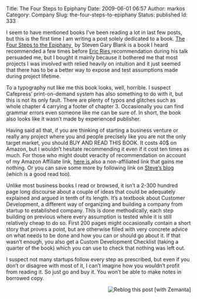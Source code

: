 Title: The Four Steps to Epiphany
Date: 2009-06-01 06:57
Author: markos
Category: Company
Slug: the-four-steps-to-epiphany
Status: published
Id: 333

<html>
 <body>
  <div>
   <p>
    I seem to have mentioned books I’ve been reading a lot in last few posts, but this is the first time I am writing a post solely dedicated to a book.
    <a href="http://www.amazon.com/gp/product/0976470705?ie=UTF8&amp;tag=devel-20&amp;linkCode=as2&amp;camp=1789&amp;creative=390957&amp;creativeASIN=0976470705">
     The Four Steps to the Epiphany
    </a>
    <img alt="" border="0" height="1" src="http://www.assoc-amazon.com/e/ir?t=devel-20&amp;l=as2&amp;o=1&amp;a=0976470705" style="border:none !important; margin:0px !important;" width="1"/>
    by Steven Gary Blank is a book I heard recommended a few times before
    <a href="http://startuplessonslearned.blogspot.com/" title="Eric's blog">
     Eric Ries
    </a>
    recommendation during his talk persuaded me, but I bought it mainly because it bothered me that most projects I was involved with relied heavily on intuition and it just seemed that there has to be a better way to expose and test assumptions made during project lifetime.
   </p>
   <p>
    To a typography nut like me this book looks, well, horrible. I suspect Cafepress’ print-on-demand system has also something to do with it, but this is not its only fault. There are plenty of typos and glitches such as whole chapter 4 carrying a footer of chapter 3. Occasionally you can find grammar errors even someone like me can be sure of. In short, the book also looks like it wasn’t made by experienced publisher.
   </p>
   <p>
    Having said all that, if you are thinking of starting a business venture or really any project where you and people precisely like you are not the only target market, you should BUY AND READ THIS BOOK. It costs 40$ on Amazon, but I wouldn’t hesitate recommending it even if it cost ten times as much. For those who might doubt veracity of recommendation on account of my Amazon Affiliate link,
    <a href="http://www.amazon.com/Four-Steps-Epiphany-Steven-Blank/dp/0976470705" title="Non-affiliated link to book">
     here is
    </a>
    also a non-affiliated link that gains me nothing. Or you can save some more by following link on
    <a href="http://steveblank.com/">
     Steve’s blog
    </a>
    (which is a good read too).
   </p>
   <p>
    Unlike most business books I read or browsed, it isn’t a 2-300 hundred page long discourse about a couple of ideas that could be adequately explained and argued in tenth of its length. It’s a textbook about Customer Development, a different way of organizing and building a company from startup to established company. This is done methodically, each step building on previous where every assumption is tested while it is still relatively cheap to do so. First 200 pages might occasionally contain a short story that proves a point, but are otherwise filled with very concrete advice on what needs to be done and how you can or should go about it. If that wasn’t enough, you also get a Custom Development Checklist (taking a quarter of the book) which you can use to check that nothing was left out.
   </p>
   <p>
    I suspect not many startups follow every step as prescribed, but even if you don’t or disagree with most of it, I can’t imagine how you wouldn’t profit from reading it. So just go and buy it. You won’t be able to make notes in borrowed copy.
   </p>
   <div class="zemanta-pixie" style="margin-top: 10px; height: 15px;">
    <a class="zemanta-pixie-a" href="http://reblog.zemanta.com/zemified/131a9fc7-4816-4c2b-b470-b81efdf2264c/" title="Reblog this post [with Zemanta]">
     <img alt="Reblog this post [with Zemanta]" class="zemanta-pixie-img" src="http://img.zemanta.com/reblog_e.png?x-id=131a9fc7-4816-4c2b-b470-b81efdf2264c" style="border: medium none; float: right;"/>
    </a>
    <span class="zem-script more-related pretty-attribution">
     <script src="http://static.zemanta.com/readside/loader.js" type="text/javascript">
     </script>
    </span>
   </div>
  </div>
 </body>
</html>